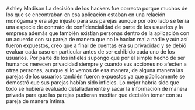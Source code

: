 Ashley Madison 
La decisión de los hackers fue correcta porque muchos de los que se encontraban en esa aplicación estaban en una relación monógama y era algo injusto para sus parejas aunque por otro lado se tenía una especie de contrato de confidencialidad
de parte de los usuarios y la empresa además que también existían personas dentro de la aplicación con un acuerdo con su pareja de manera que no le hacían mal a nadie y aún así fueron expuestos, creo que a final de cuentas era su privacidad 
y se debió evaluar cada caso en particular antes de ser exhibido cada uno de los usuarios. Por parte de los infieles supongo que por el simple hecho de ser humanos merecen privacidad siempre y cuando sus acciones no afecten a otras personas, 
aunque si lo vemos de esa manera, de alguna manera las parejas de los usuarios también fueron expuestos ya que públicamente se demostró que sus parejas habían sido infieles.  Lo mejor habría sido que todo se hubiera evaluado detalladamente y 
sacar la información de manera privada para que las parejas pudieran meditar que decisión tomar con su pareja de manera íntima.
